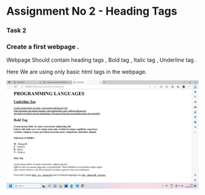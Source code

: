 # Assignment No 2 - Heading Tags
### Task 2

### Create a first webpage .
Webpage Should contain heading tags , Bold tag , Italic tag , Underline tag . 

Here We are using only basic html tags in the webpage.

![screenshot](./Image/Screenshot%202023-08-04%20214231.png)